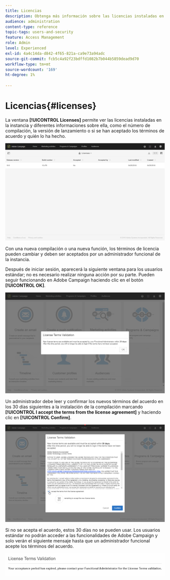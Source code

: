 ```yaml
---
title: Licencias
description: Obtenga más información sobre las licencias instaladas en la instancia.
audience: administration
content-type: reference
topic-tags: users-and-security
feature: Access Management
role: Admin
level: Experienced
exl-id: 4a4c14da-d842-4f65-821a-ca9e73a94adc
source-git-commit: fcb5c4a92f23bdffd1082b7b044b5859dead9d70
workflow-type: tm+mt
source-wordcount: '169'
ht-degree: 1%

---
```


# Licencias{#licenses}

La ventana **[!UICONTROL Licenses]** permite ver las licencias instaladas en la instancia y diferentes informaciones sobre ella, como el número de compilación, la versión de lanzamiento o si se han aceptado los términos de acuerdo y quién lo ha hecho.

![](assets/license_1.png)

Con una nueva compilación o una nueva función, los términos de licencia pueden cambiar y deben ser aceptados por un administrador funcional de la instancia.

Después de iniciar sesión, aparecerá la siguiente ventana para los usuarios estándar; no es necesario realizar ninguna acción por su parte. Pueden seguir funcionando en Adobe Campaign haciendo clic en el botón **[!UICONTROL OK]**.

![](assets/license_2.png)

Un administrador debe leer y confirmar los nuevos términos del acuerdo en los 30 días siguientes a la instalación de la compilación marcando **[!UICONTROL I accept the terms from the license agreement]** y haciendo clic en **[!UICONTROL Confirm]**.

![](assets/license_3.png)

Si no se acepta el acuerdo, estos 30 días no se pueden usar. Los usuarios estándar no podrán acceder a las funcionalidades de Adobe Campaign y solo verán el siguiente mensaje hasta que un administrador funcional acepte los términos del acuerdo.

![](assets/license_4.png)
